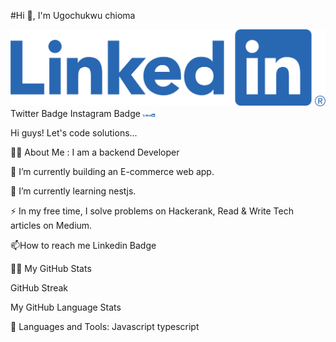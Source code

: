 
#Hi 👋, I'm Ugochukwu chioma


[![Alt text](LI-Logo.png)](https://www.linkedin.com/in/chioma-ugochukwu/) Twitter Badge Instagram Badge
<img src="LI-Logo.png" width="20">

Hi guys! Let's code solutions... 


👨‍💻 About Me :
I am a backend Developer 

🔭 I’m currently building an E-commerce web app.

🌱 I’m currently learning nestjs.

⚡ In my free time, I solve problems on Hackerank, Read & Write Tech articles on Medium.

📫How to reach me Linkedin Badge

👨🏻‍
My GitHub Stats

GitHub Streak

My GitHub Language Stats

🧰 Languages and Tools:
Javascript typescript 
